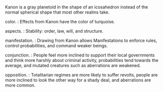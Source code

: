 Kanon is a gray planetoid in the shape of an icosahedron instead of the normal spherical shape that most other realms take.

color.
: Effects from Kanon have the color of <span class="text-[#1da89f]">turquoise</span>.

aspects.
: Stability: order, law, will, and structure.

manifestation.
: Drawing from Kanon allows Manifestations to enforce rules, control probabilities, and command weaker beings.

conjunction.
: People feel more inclined to support their local governments and think more harshly about criminal activity, probabilities tend towards the average, and mutated creatures such as aberrations are weakened.

opposition.
: Totalitarian regimes are more likely to suffer revolts, people are more inclined to look the other way for a shady deal, and aberrations are more common.
